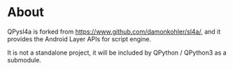 # About
QPysl4a is forked from https://www.github.com/damonkohler/sl4a/, and it provides the Android Layer APIs for script engine.

It is not a standalone project,  it will be included by QPython / QPython3 as a submodule.
